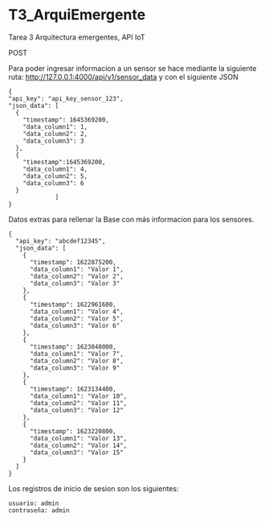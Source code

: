 # T3_ArquiEmergente
 Tarea 3 Arquitectura emergentes, API IoT

POST
    
Para poder ingresar informacion a un sensor se hace mediante la siguiente ruta: 
    http://127.0.0.1:4000/api/v1/sensor_data
y con el siguiente JSON 

    {
    "api_key": "api_key_sensor_123",
    "json_data": [
      {
        "timestamp": 1645369200,
        "data_column1": 1,
        "data_column2": 2,
        "data_column3": 3
      },
      {
        "timestamp":1645369200,
        "data_column1": 4,
        "data_column2": 5,
        "data_column3": 6
      }
                 ]
    }

Datos extras para rellenar la Base con más informacion para los sensores. 

    {
      "api_key": "abcdef12345",
      "json_data": [
        {
          "timestamp": 1622875200,
          "data_column1": "Valor 1",
          "data_column2": "Valor 2",
          "data_column3": "Valor 3"
        },
        {
          "timestamp": 1622961600,
          "data_column1": "Valor 4",
          "data_column2": "Valor 5",
          "data_column3": "Valor 6"
        },
        {
          "timestamp": 1623048000,
          "data_column1": "Valor 7",
          "data_column2": "Valor 8",
          "data_column3": "Valor 9"
        },
        {
          "timestamp": 1623134400,
          "data_column1": "Valor 10",
          "data_column2": "Valor 11",
          "data_column3": "Valor 12"
        },
        {
          "timestamp": 1623220800,
          "data_column1": "Valor 13",
          "data_column2": "Valor 14",
          "data_column3": "Valor 15"
        }
      ]
    }

Los registros de inicio de sesion son los siguientes:

    usuario: admin
    contraseña: admin